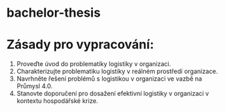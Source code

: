 # bachelor-thesis

# Zásady pro vypracování:
1. Proveďte úvod do problematiky logistiky v organizaci.
2. Charakterizujte problematiku logistiky v reálném prostředí organizace.
3. Navrhněte řešení problémů s logistikou v organizaci ve vazbě na Průmysl 4.0.
4. Stanovte doporučení pro dosažení efektivní logistiky v organizaci v kontextu hospodářské
krize.
